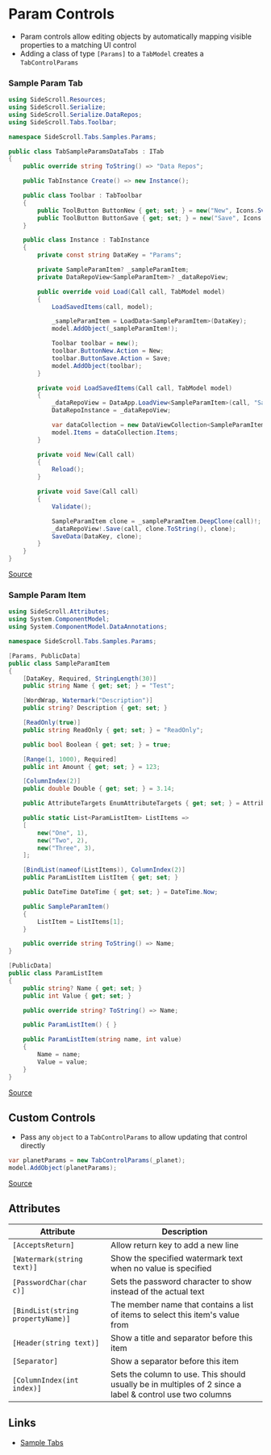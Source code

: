 # Param Controls

* Param controls allow editing objects by automatically mapping visible properties to a matching UI control
* Adding a class of type `[Params]` to a `TabModel` creates a `TabControlParams`

### Sample Param Tab

```csharp
using SideScroll.Resources;
using SideScroll.Serialize;
using SideScroll.Serialize.DataRepos;
using SideScroll.Tabs.Toolbar;

namespace SideScroll.Tabs.Samples.Params;

public class TabSampleParamsDataTabs : ITab
{
	public override string ToString() => "Data Repos";

	public TabInstance Create() => new Instance();

	public class Toolbar : TabToolbar
	{
		public ToolButton ButtonNew { get; set; } = new("New", Icons.Svg.BlankDocument);
		public ToolButton ButtonSave { get; set; } = new("Save", Icons.Svg.Save);
	}

	public class Instance : TabInstance
	{
		private const string DataKey = "Params";

		private SampleParamItem? _sampleParamItem;
		private DataRepoView<SampleParamItem>? _dataRepoView;

		public override void Load(Call call, TabModel model)
		{
			LoadSavedItems(call, model);

			_sampleParamItem = LoadData<SampleParamItem>(DataKey);
			model.AddObject(_sampleParamItem!);

			Toolbar toolbar = new();
			toolbar.ButtonNew.Action = New;
			toolbar.ButtonSave.Action = Save;
			model.AddObject(toolbar);
		}

		private void LoadSavedItems(Call call, TabModel model)
		{
			_dataRepoView = DataApp.LoadView<SampleParamItem>(call, "SampleParams", nameof(SampleParamItem.Name));
			DataRepoInstance = _dataRepoView;

			var dataCollection = new DataViewCollection<SampleParamItem, TabSampleParamItem>(_dataRepoView);
			model.Items = dataCollection.Items;
		}

		private void New(Call call)
		{
			Reload();
		}

		private void Save(Call call)
		{
			Validate();

			SampleParamItem clone = _sampleParamItem.DeepClone(call)!;
			_dataRepoView!.Save(call, clone.ToString(), clone);
			SaveData(DataKey, clone);
		}
	}
}
```
[Source](../../Libraries/SideScroll.Tabs.Samples/Forms/TabSampleFormDataTabs.cs)

### Sample Param Item

```csharp
using SideScroll.Attributes;
using System.ComponentModel;
using System.ComponentModel.DataAnnotations;

namespace SideScroll.Tabs.Samples.Params;

[Params, PublicData]
public class SampleParamItem
{
	[DataKey, Required, StringLength(30)]
	public string Name { get; set; } = "Test";

	[WordWrap, Watermark("Description")]
	public string? Description { get; set; }

	[ReadOnly(true)]
	public string ReadOnly { get; set; } = "ReadOnly";

	public bool Boolean { get; set; } = true;

	[Range(1, 1000), Required]
	public int Amount { get; set; } = 123;

	[ColumnIndex(2)]
	public double Double { get; set; } = 3.14;

	public AttributeTargets EnumAttributeTargets { get; set; } = AttributeTargets.Event;

	public static List<ParamListItem> ListItems =>
	[
		new("One", 1),
		new("Two", 2),
		new("Three", 3),
	];

	[BindList(nameof(ListItems)), ColumnIndex(2)]
	public ParamListItem ListItem { get; set; }

	public DateTime DateTime { get; set; } = DateTime.Now;

	public SampleParamItem()
	{
		ListItem = ListItems[1];
	}

	public override string ToString() => Name;
}

[PublicData]
public class ParamListItem
{
	public string? Name { get; set; }
	public int Value { get; set; }

	public override string? ToString() => Name;

	public ParamListItem() { }

	public ParamListItem(string name, int value)
	{
		Name = name;
		Value = value;
	}
}
```
[Source](../../Libraries/SideScroll.Tabs.Samples/Forms/SampleItem.cs)

## Custom Controls

- Pass any `object` to a `TabControlParams` to allow updating that control directly
```csharp
var planetParams = new TabControlParams(_planet);
model.AddObject(planetParams);
```
[Source](../../Libraries/SideScroll.Avalonia/Samples/Controls/CustomControl/TabCustomControl.cs)

## Attributes

| Attribute | Description |
| - | - |
| `[AcceptsReturn]` | Allow return key to add a new line |
| `[Watermark(string text)]` | Show the specified watermark text when no value is specified |
| `[PasswordChar(char c)]` | Sets the password character to show instead of the actual text |
| `[BindList(string propertyName)]` | The member name that contains a list of items to select this item's value from |
| `[Header(string text)]` | Show a title and separator before this item |
| `[Separator]` | Show a separator before this item |
| `[ColumnIndex(int index)]` | Sets the column to use. This should usually be in multiples of 2 since a label & control use two columns |

## Links

- [Sample Tabs](../../Libraries/SideScroll.Tabs.Samples/Forms/TabSampleForms.cs)